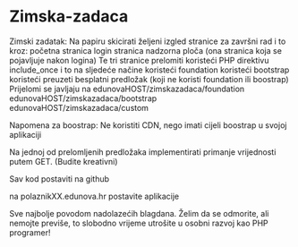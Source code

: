 # Zimska-zadaca

Zimski zadatak:
Na papiru skicirati željeni izgled stranice za završni rad i to kroz:
početna stranica
login stranica
nadzorna ploča (ona stranica koja se pojavljuje nakon logina)
Te tri stranice prelomiti koristeći PHP direktivu include_once i to na sljedeće načine
koristeći foundation
koristeći bootstrap
koristeći preuzeti besplatni predložak (koji ne koristi foundation ili boostrap)
Prijelomi se javljaju na
edunovaHOST/zimskazadaca/foundation
edunovaHOST/zimskazadaca/bootstrap
edunovaHOST/zimskazadaca/custom

Napomena za boostrap: Ne koristiti CDN, nego imati cijeli boostrap u svojoj aplikaciji

Na jednoj od prelomljenih predložaka implementirati primanje vrijednosti putem GET. (Budite kreativni)

Sav kod postaviti na github

na polaznikXX.edunova.hr postavite aplikacije

Sve najbolje povodom nadolazećih blagdana. Želim da se odmorite, ali nemojte previše, to slobodno vrijeme utrošite u osobni razvoj kao PHP programer!